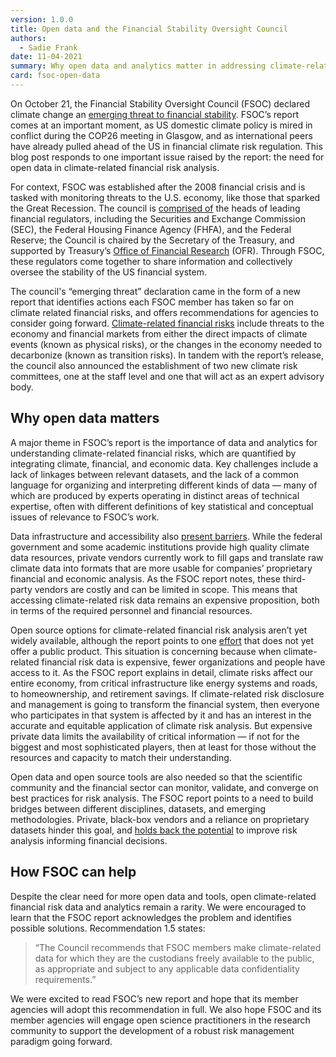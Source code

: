 ```yaml
---
version: 1.0.0
title: Open data and the Financial Stability Oversight Council
authors:
  - Sadie Frank
date: 11-04-2021
summary: Why open data and analytics matter in addressing climate-related financial risk.
card: fsoc-open-data
---
```


On October 21, the Financial Stability Oversight Council (FSOC) declared climate change an [emerging threat to financial stability](https://home.treasury.gov/news/press-releases/jy0426). FSOC’s report comes at an important moment, as US domestic climate policy is mired in conflict during the COP26 meeting in Glasgow, and as international peers have already pulled ahead of the US in financial climate risk regulation. This blog post responds to one important issue raised by the report: the need for open data in climate-related financial risk analysis.

For context, FSOC was established after the 2008 financial crisis and is tasked with monitoring threats to the U.S. economy, like those that sparked the Great Recession. The council is [comprised of](https://home.treasury.gov/policy-issues/financial-markets-financial-institutions-and-fiscal-service/fsoc/about-fsoc) the heads of leading financial regulators, including the Securities and Exchange Commission (SEC), the Federal Housing Finance Agency (FHFA), and the Federal Reserve; the Council is chaired by the Secretary of the Treasury, and supported by Treasury’s [Office of Financial Research](https://www.financialresearch.gov/) (OFR). Through FSOC, these regulators come together to share information and collectively oversee the stability of the US financial system.

The council's “emerging threat” declaration came in the form of a new report that identifies actions each FSOC member has taken so far on climate related financial risks, and offers recommendations for agencies to consider going forward. [Climate-related financial risks](https://carbonplan.org/research/climate-financial-risks) include threats to the economy and financial markets from either the direct impacts of climate events (known as physical risks), or the changes in the economy needed to decarbonize (known as transition risks). In tandem with the report’s release, the council also announced the establishment of two new climate risk committees, one at the staff level and one that will act as an expert advisory body.

## Why open data matters

A major theme in FSOC’s report is the importance of data and analytics for understanding climate-related financial risks, which are quantified by integrating climate, financial, and economic data. Key challenges include a lack of linkages between relevant datasets, and the lack of a common language for organizing and interpreting different kinds of data — many of which are produced by experts operating in distinct areas of technical expertise, often with different definitions of key statistical and conceptual issues of relevance to FSOC’s work.

Data infrastructure and accessibility also [present barriers](https://medium.com/pangeo/closed-platforms-vs-open-architectures-for-cloud-native-earth-system-analytics-1ad88708ebb6). While the federal government and some academic institutions provide high quality climate data resources, private vendors currently work to fill gaps and translate raw climate data into formats that are more usable for companies’ proprietary financial and economic analysis. As the FSOC report notes, these third-party vendors are costly and can be limited in scope. This means that accessing climate-related risk data remains an expensive proposition, both in terms of the required personnel and financial resources.

Open source options for climate-related financial risk analysis aren’t yet widely available, although the report points to one [effort](https://www.os-climate.org/) that does not yet offer a public product. This situation is concerning because when climate-related financial risk data is expensive, fewer organizations and people have access to it. As the FSOC report explains in detail, climate risks affect our entire economy, from critical infrastructure like energy systems and roads, to homeownership, and retirement savings. If climate-related risk disclosure and management is going to transform the financial system, then everyone who participates in that system is affected by it and has an interest in the accurate and equitable application of climate risk analysis. But expensive private data limits the availability of critical information — if not for the biggest and most sophisticated players, then at least for those without the resources and capacity to match their understanding.

Open data and open source tools are also needed so that the scientific community and the financial sector can monitor, validate, and converge on best practices for risk analysis. The FSOC report points to a need to build bridges between different disciplines, datasets, and emerging methodologies. Private, black-box vendors and a reliance on proprietary datasets hinder this goal, and [holds back the potential](https://doi.org/10.1038/s41558-020-00984-6) to improve risk analysis informing financial decisions.

## How FSOC can help

Despite the clear need for more open data and tools, open climate-related financial risk data and analytics remain a rarity. We were encouraged to learn that the FSOC report acknowledges the problem and identifies possible solutions. Recommendation 1.5 states:

> “​​The Council recommends that FSOC members make climate-related data for which they are the custodians freely available to the public, as appropriate and subject to any applicable data confidentiality requirements.”

We were excited to read FSOC’s new report and hope that its member agencies will adopt this recommendation in full. We also hope FSOC and its member agencies will engage open science practitioners in the research community to support the development of a robust risk management paradigm going forward.
